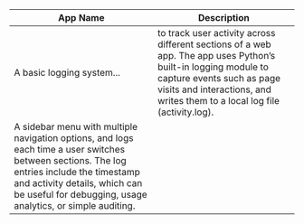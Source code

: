 | **App Name** | **Description** |
| --- | --- |
|A basic logging system... | to track user activity across different sections of a web app. The app uses Python’s built-in logging module to capture events such as page visits and interactions, and writes them to a local log file (activity.log). <br>
A sidebar menu with multiple navigation options, and logs each time a user switches between sections. The log entries include the timestamp and activity details, which can be useful for debugging, usage analytics, or simple auditing.|<br>

